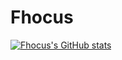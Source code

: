 # Fhocus

[![Fhocus's GitHub stats](https://github-readme-stats.vercel.app/api?username=fhocus)](https://github.com/anuraghazra/github-readme-stats)
